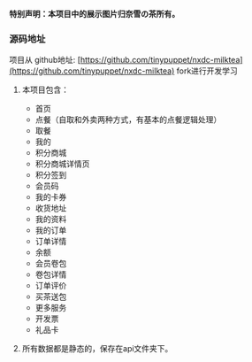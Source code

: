 **特别声明：本项目中的展示图片归奈雪の茶所有。**

### 源码地址

项目从 github地址: [https://github.com/tinypuppet/nxdc-milktea](https://github.com/tinypuppet/nxdc-milktea) fork进行开发学习

1. 本项目包含：

	- 首页
	- 点餐（自取和外卖两种方式，有基本的点餐逻辑处理）
	- 取餐
	- 我的
	- 积分商城
	- 积分商城详情页
	- 积分签到
	- 会员码
	- 我的卡券
	- 收货地址
	- 我的资料
	- 我的订单
	- 订单详情
	- 余额
	- 会员卷包
	- 卷包详情
	- 订单评价
	- 买茶送包
	- 更多服务
	- 开发票
	- 礼品卡

2. 所有数据都是静态的，保存在api文件夹下。
